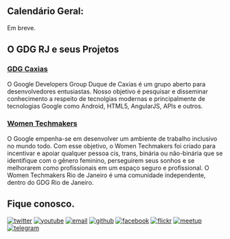 ## Calendário Geral:

Em breve.

## O GDG RJ e seus Projetos

### [GDG Caxias](http://gdgduquedecaxias.org/)
  O Google Developers Group Duque de Caxias é um grupo aberto para desenvolvedores entusiastas. Nosso objetivo é pesquisar e disseminar conhecimento a respeito de tecnolgias modernas e principalmente de tecnologias Google como Android, HTML5, AngularJS, APIs e outros.


### [Women Techmakers](https://wtmrio.github.io/evento/)
  O Google empenha-se em desenvolver um ambiente de trabalho inclusivo no mundo todo. Com esse objetivo, o Women Techmakers foi criado para incentivar e apoiar qualquer pessoa cis, trans, binária ou não-binária que se identifique com o gênero feminino, perseguirem seus sonhos e se melhorarem como profissionais em um espaço seguro e profissional. O Women Techmakers Rio de Janeiro é uma comunidade independente, dentro do GDG Rio de Janeiro.
   

## Fique conosco.
[![twitter](http://icon-icons.com/icons2/478/PNG/72/Twitter_46983.png)](https://twitter.com/GDGRio)
[![youtube](http://icon-icons.com/icons2/70/PNG/72/youtube_14198.png)](https://www.youtube.com/channel/UCRor3pBXIRAUf8RX3h5lV-A)
[![email](http://icon-icons.com/icons2/72/PNG/72/email_14410.png)](mailto:rio.gdg@gmail.com)
[![github](http://icon-icons.com/icons2/838/PNG/72/circle-github_icon-icons.com_66826.png)](https://github.com/gdgrio)
[![facebook](http://icon-icons.com/icons2/478/PNG/72/facebook_47004.png)](https://www.facebook.com/GDGRio/)
[![flickr](http://icon-icons.com/icons2/285/PNG/72/social_flickr_button_256_30645.png)](https://www.flickr.com/photos/145156315@N06/)
[![meetup](http://icon-icons.com/icons2/1121/PNG/72/1486147209-social-media-circled-network08_79495.png)](https://www.meetup.com/pt-BR/Google-Developer-Group-GDG-Rio-de-Janeiro/)
[![telegram](http://icon-icons.com/icons2/923/PNG/72/telegram_icon-icons.com_72055.png)](https://t.me/gdgrj)

